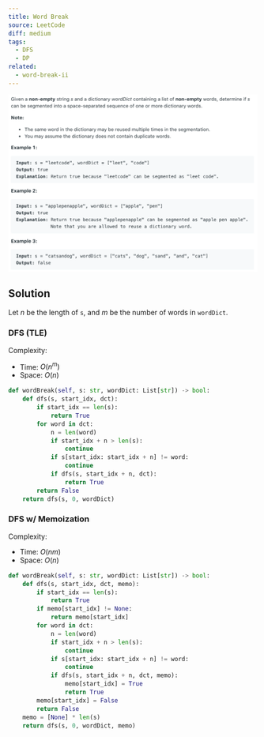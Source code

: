 ```yaml
---
title: Word Break
source: LeetCode
diff: medium
tags:
  - DFS
  - DP
related:
  - word-break-ii
---
```


<img class="medium-zoom" src="/algo/word-break.png" alt="https://leetcode.com/problems/word-break">

## Solution

Let $n$ be the length of `s`, and $m$ be the number of words in `wordDict`.

### DFS (TLE)

Complexity:

- Time: $O(n^m)$
- Space: $O(n)$

```py
def wordBreak(self, s: str, wordDict: List[str]) -> bool:
    def dfs(s, start_idx, dct):
        if start_idx == len(s):
            return True
        for word in dct:
            n = len(word)
            if start_idx + n > len(s):
                continue
            if s[start_idx: start_idx + n] != word:
                continue
            if dfs(s, start_idx + n, dct):
                return True
        return False
    return dfs(s, 0, wordDict)
```

### DFS w/ Memoization

Complexity:

- Time: $O(nm)$
- Space: $O(n)$

```py
def wordBreak(self, s: str, wordDict: List[str]) -> bool:
    def dfs(s, start_idx, dct, memo):
        if start_idx == len(s):
            return True
        if memo[start_idx] != None:
            return memo[start_idx]
        for word in dct:
            n = len(word)
            if start_idx + n > len(s):
                continue
            if s[start_idx: start_idx + n] != word:
                continue
            if dfs(s, start_idx + n, dct, memo):
                memo[start_idx] = True
                return True
        memo[start_idx] = False
        return False
    memo = [None] * len(s)
    return dfs(s, 0, wordDict, memo)
```
